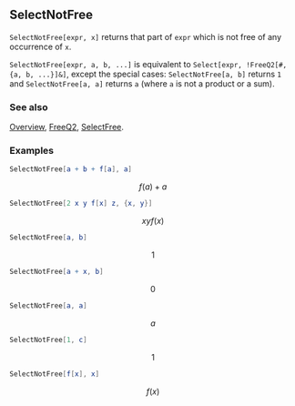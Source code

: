 ## SelectNotFree

`SelectNotFree[expr, x]` returns that part of `expr` which is not free of any occurrence of `x`.

`SelectNotFree[expr, a, b, ...]` is equivalent to `Select[expr, !FreeQ2[#, {a, b, ...}]&]`, except the special cases: 
`SelectNotFree[a, b]` returns `1` and `SelectNotFree[a, a]` returns `a` (where `a` is not a product or a sum).

### See also

[Overview](Extra/FeynCalc.md), [FreeQ2](FreeQ2.md), [SelectFree](SelectFree.md).

### Examples

```mathematica
SelectNotFree[a + b + f[a], a]
```

$$f(a)+a$$

```mathematica
SelectNotFree[2 x y f[x] z, {x, y}]
```

$$x y f(x)$$

```mathematica
SelectNotFree[a, b]
```

$$1$$

```mathematica
SelectNotFree[a + x, b]
```

$$0$$

```mathematica
SelectNotFree[a, a]
```

$$a$$

```mathematica
SelectNotFree[1, c]
```

$$1$$

```mathematica
SelectNotFree[f[x], x]
```

$$f(x)$$

